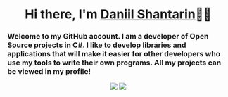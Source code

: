 <h1 align="center">Hi there, I'm <a href="https://github.com/D3l0ry">Daniil Shantarin</a>👋🏻</h1>
<h3>Welcome to my GitHub account. I am a developer of Open Source projects in C#. I like to develop libraries and applications that will make it easier for other developers who use my tools to write their own programs. All my projects can be viewed in my profile!</h3>

<p align="center"> 
  <img src="https://github-readme-stats.vercel.app/api?username=D3l0ry&hide_border=true&show_icons=true&hide=contribs,issues,prs&theme=tokyonight">
  <img src="https://github-readme-stats.vercel.app/api/wakatime?username=D3l0ry&layout=compact&theme=tokyonight">
</p>

